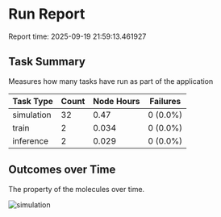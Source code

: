 # Run Report
Report time: 2025-09-19 21:59:13.461927

## Task Summary
Measures how many tasks have run as part of the application

| Task Type   |   Count |   Node Hours | Failures   |
|-------------|---------|--------------|------------|
| simulation  |      32 |        0.47  | 0 (0.0%)   |
| train       |       2 |        0.034 | 0 (0.0%)   |
| inference   |       2 |        0.029 | 0 (0.0%)   |

## Outcomes over Time
The property of the molecules over time.

![simulation](simulation-outputs.png)
